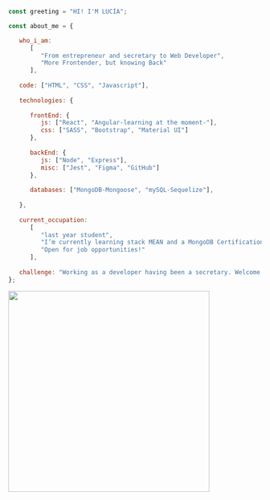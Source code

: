 <!---<img src="https://user-images.githubusercontent.com/74728521/134806624-22a8c86a-b672-4268-a831-007ea113c781.jpg" width="100" heigth="100" align="right"/> -->
 
```javascript
const greeting = "HI! I'M LUCÍA";

const about_me = {

   who_i_am: 
      [
         "From entrepreneur and secretary to Web Developer", 
         "More Frontender, but knowing Back"
      ],
      
   code: ["HTML", "CSS", "Javascript"],
   
   technologies: {
   
      frontEnd: {
         js: ["React", "Angular-learning at the moment-"],
         css: ["SASS", "Bootstrap", "Material UI"]
      },
      
      backEnd: {
         js: ["Node", "Express"],
         misc: ["Jest", "Figma", "GitHub"]
      },
      
      databases: ["MongoDB-Mongoose", "mySQL-Sequelize"],
      
   },
   
   current_occupation: 
      [
         "last year student", 
         "I’m currently learning stack MEAN and a MongoDB Certification", 
         "Open for job opportunities!"
      ],
      
   challenge: "Working as a developer having been a secretary. Welcome al IT World!!",
};
```

<img src="https://github-readme-stats.vercel.app/api?username=l0g0l&show_icons=true&theme=radical" align="rigth" width="400" heigth="150" />






